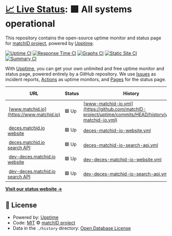 # [📈 Live Status](https://matchID-project.github.io/uptime): <!--live status--> **🟩 All systems operational**

This repository contains the open-source uptime monitor and status page for [matchID project](https://matchID-project.github.io), powered by [Upptime](https://github.com/upptime/upptime).

[![Uptime CI](https://github.com/matchID-project/uptime/workflows/Uptime%20CI/badge.svg)](https://github.com/matchID-project/uptime/actions?query=workflow%3A%22Uptime+CI%22)
[![Response Time CI](https://github.com/matchID-project/uptime/workflows/Response%20Time%20CI/badge.svg)](https://github.com/matchID-project/uptime/actions?query=workflow%3A%22Response+Time+CI%22)
[![Graphs CI](https://github.com/matchID-project/uptime/workflows/Graphs%20CI/badge.svg)](https://github.com/matchID-project/uptime/actions?query=workflow%3A%22Graphs+CI%22)
[![Static Site CI](https://github.com/matchID-project/uptime/workflows/Static%20Site%20CI/badge.svg)](https://github.com/matchID-project/uptime/actions?query=workflow%3A%22Static+Site+CI%22)
[![Summary CI](https://github.com/matchID-project/uptime/workflows/Summary%20CI/badge.svg)](https://github.com/matchID-project/uptime/actions?query=workflow%3A%22Summary+CI%22)

With [Upptime](https://upptime.js.org), you can get your own unlimited and free uptime monitor and status page, powered entirely by a GitHub repository. We use [Issues](https://github.com/matchID-project/uptime/issues) as incident reports, [Actions](https://github.com/matchID-project/uptime/actions) as uptime monitors, and [Pages](https://matchID-project.github.io/uptime) for the status page.

<!--start: status pages-->
<!-- This summary is generated by Upptime (https://github.com/upptime/upptime) -->
<!-- Do not edit this manually, your changes will be overwritten -->
<!-- prettier-ignore -->
| URL | Status | History | Response Time | Uptime |
| --- | ------ | ------- | ------------- | ------ |
| <img alt="" src="https://icons.duckduckgo.com/ip3/www.matchid.io.ico" height="13"> [www.matchid.io](https://www.matchid.io) | 🟩 Up | [www-matchid-io.yml](https://github.com/matchID-project/uptime/commits/HEAD/history/www-matchid-io.yml) | <details><summary><img alt="Response time graph" src="./graphs/www-matchid-io/response-time-week.png" height="20"> 576ms</summary><br><a href="https://uptime.matchid.io/history/www-matchid-io"><img alt="Response time 458" src="https://img.shields.io/endpoint?url=https%3A%2F%2Fraw.githubusercontent.com%2FmatchID-project%2Fuptime%2FHEAD%2Fapi%2Fwww-matchid-io%2Fresponse-time.json"></a><br><a href="https://uptime.matchid.io/history/www-matchid-io"><img alt="24-hour response time 440" src="https://img.shields.io/endpoint?url=https%3A%2F%2Fraw.githubusercontent.com%2FmatchID-project%2Fuptime%2FHEAD%2Fapi%2Fwww-matchid-io%2Fresponse-time-day.json"></a><br><a href="https://uptime.matchid.io/history/www-matchid-io"><img alt="7-day response time 576" src="https://img.shields.io/endpoint?url=https%3A%2F%2Fraw.githubusercontent.com%2FmatchID-project%2Fuptime%2FHEAD%2Fapi%2Fwww-matchid-io%2Fresponse-time-week.json"></a><br><a href="https://uptime.matchid.io/history/www-matchid-io"><img alt="30-day response time 538" src="https://img.shields.io/endpoint?url=https%3A%2F%2Fraw.githubusercontent.com%2FmatchID-project%2Fuptime%2FHEAD%2Fapi%2Fwww-matchid-io%2Fresponse-time-month.json"></a><br><a href="https://uptime.matchid.io/history/www-matchid-io"><img alt="1-year response time 482" src="https://img.shields.io/endpoint?url=https%3A%2F%2Fraw.githubusercontent.com%2FmatchID-project%2Fuptime%2FHEAD%2Fapi%2Fwww-matchid-io%2Fresponse-time-year.json"></a></details> | <details><summary><a href="https://uptime.matchid.io/history/www-matchid-io">100.00%</a></summary><a href="https://uptime.matchid.io/history/www-matchid-io"><img alt="All-time uptime 97.22%" src="https://img.shields.io/endpoint?url=https%3A%2F%2Fraw.githubusercontent.com%2FmatchID-project%2Fuptime%2FHEAD%2Fapi%2Fwww-matchid-io%2Fuptime.json"></a><br><a href="https://uptime.matchid.io/history/www-matchid-io"><img alt="24-hour uptime 100.00%" src="https://img.shields.io/endpoint?url=https%3A%2F%2Fraw.githubusercontent.com%2FmatchID-project%2Fuptime%2FHEAD%2Fapi%2Fwww-matchid-io%2Fuptime-day.json"></a><br><a href="https://uptime.matchid.io/history/www-matchid-io"><img alt="7-day uptime 100.00%" src="https://img.shields.io/endpoint?url=https%3A%2F%2Fraw.githubusercontent.com%2FmatchID-project%2Fuptime%2FHEAD%2Fapi%2Fwww-matchid-io%2Fuptime-week.json"></a><br><a href="https://uptime.matchid.io/history/www-matchid-io"><img alt="30-day uptime 100.00%" src="https://img.shields.io/endpoint?url=https%3A%2F%2Fraw.githubusercontent.com%2FmatchID-project%2Fuptime%2FHEAD%2Fapi%2Fwww-matchid-io%2Fuptime-month.json"></a><br><a href="https://uptime.matchid.io/history/www-matchid-io"><img alt="1-year uptime 100.00%" src="https://img.shields.io/endpoint?url=https%3A%2F%2Fraw.githubusercontent.com%2FmatchID-project%2Fuptime%2FHEAD%2Fapi%2Fwww-matchid-io%2Fuptime-year.json"></a></details>
| <img alt="" src="https://icons.duckduckgo.com/ip3/deces.matchid.io.ico" height="13"> [deces.matchid.io website](https://deces.matchid.io) | 🟩 Up | [deces-matchid-io-website.yml](https://github.com/matchID-project/uptime/commits/HEAD/history/deces-matchid-io-website.yml) | <details><summary><img alt="Response time graph" src="./graphs/deces-matchid-io-website/response-time-week.png" height="20"> 390ms</summary><br><a href="https://uptime.matchid.io/history/deces-matchid-io-website"><img alt="Response time 384" src="https://img.shields.io/endpoint?url=https%3A%2F%2Fraw.githubusercontent.com%2FmatchID-project%2Fuptime%2FHEAD%2Fapi%2Fdeces-matchid-io-website%2Fresponse-time.json"></a><br><a href="https://uptime.matchid.io/history/deces-matchid-io-website"><img alt="24-hour response time 404" src="https://img.shields.io/endpoint?url=https%3A%2F%2Fraw.githubusercontent.com%2FmatchID-project%2Fuptime%2FHEAD%2Fapi%2Fdeces-matchid-io-website%2Fresponse-time-day.json"></a><br><a href="https://uptime.matchid.io/history/deces-matchid-io-website"><img alt="7-day response time 390" src="https://img.shields.io/endpoint?url=https%3A%2F%2Fraw.githubusercontent.com%2FmatchID-project%2Fuptime%2FHEAD%2Fapi%2Fdeces-matchid-io-website%2Fresponse-time-week.json"></a><br><a href="https://uptime.matchid.io/history/deces-matchid-io-website"><img alt="30-day response time 396" src="https://img.shields.io/endpoint?url=https%3A%2F%2Fraw.githubusercontent.com%2FmatchID-project%2Fuptime%2FHEAD%2Fapi%2Fdeces-matchid-io-website%2Fresponse-time-month.json"></a><br><a href="https://uptime.matchid.io/history/deces-matchid-io-website"><img alt="1-year response time 381" src="https://img.shields.io/endpoint?url=https%3A%2F%2Fraw.githubusercontent.com%2FmatchID-project%2Fuptime%2FHEAD%2Fapi%2Fdeces-matchid-io-website%2Fresponse-time-year.json"></a></details> | <details><summary><a href="https://uptime.matchid.io/history/deces-matchid-io-website">100.00%</a></summary><a href="https://uptime.matchid.io/history/deces-matchid-io-website"><img alt="All-time uptime 97.09%" src="https://img.shields.io/endpoint?url=https%3A%2F%2Fraw.githubusercontent.com%2FmatchID-project%2Fuptime%2FHEAD%2Fapi%2Fdeces-matchid-io-website%2Fuptime.json"></a><br><a href="https://uptime.matchid.io/history/deces-matchid-io-website"><img alt="24-hour uptime 100.00%" src="https://img.shields.io/endpoint?url=https%3A%2F%2Fraw.githubusercontent.com%2FmatchID-project%2Fuptime%2FHEAD%2Fapi%2Fdeces-matchid-io-website%2Fuptime-day.json"></a><br><a href="https://uptime.matchid.io/history/deces-matchid-io-website"><img alt="7-day uptime 100.00%" src="https://img.shields.io/endpoint?url=https%3A%2F%2Fraw.githubusercontent.com%2FmatchID-project%2Fuptime%2FHEAD%2Fapi%2Fdeces-matchid-io-website%2Fuptime-week.json"></a><br><a href="https://uptime.matchid.io/history/deces-matchid-io-website"><img alt="30-day uptime 100.00%" src="https://img.shields.io/endpoint?url=https%3A%2F%2Fraw.githubusercontent.com%2FmatchID-project%2Fuptime%2FHEAD%2Fapi%2Fdeces-matchid-io-website%2Fuptime-month.json"></a><br><a href="https://uptime.matchid.io/history/deces-matchid-io-website"><img alt="1-year uptime 100.00%" src="https://img.shields.io/endpoint?url=https%3A%2F%2Fraw.githubusercontent.com%2FmatchID-project%2Fuptime%2FHEAD%2Fapi%2Fdeces-matchid-io-website%2Fuptime-year.json"></a></details>
| <img alt="" src="https://icons.duckduckgo.com/ip3/deces.matchid.io.ico" height="13"> [deces.matchid.io search API](https://deces.matchid.io/deces/api/v1/search?q=pompidou) | 🟩 Up | [deces-matchid-io-search-api.yml](https://github.com/matchID-project/uptime/commits/HEAD/history/deces-matchid-io-search-api.yml) | <details><summary><img alt="Response time graph" src="./graphs/deces-matchid-io-search-api/response-time-week.png" height="20"> 224ms</summary><br><a href="https://uptime.matchid.io/history/deces-matchid-io-search-api"><img alt="Response time 727" src="https://img.shields.io/endpoint?url=https%3A%2F%2Fraw.githubusercontent.com%2FmatchID-project%2Fuptime%2FHEAD%2Fapi%2Fdeces-matchid-io-search-api%2Fresponse-time.json"></a><br><a href="https://uptime.matchid.io/history/deces-matchid-io-search-api"><img alt="24-hour response time 180" src="https://img.shields.io/endpoint?url=https%3A%2F%2Fraw.githubusercontent.com%2FmatchID-project%2Fuptime%2FHEAD%2Fapi%2Fdeces-matchid-io-search-api%2Fresponse-time-day.json"></a><br><a href="https://uptime.matchid.io/history/deces-matchid-io-search-api"><img alt="7-day response time 224" src="https://img.shields.io/endpoint?url=https%3A%2F%2Fraw.githubusercontent.com%2FmatchID-project%2Fuptime%2FHEAD%2Fapi%2Fdeces-matchid-io-search-api%2Fresponse-time-week.json"></a><br><a href="https://uptime.matchid.io/history/deces-matchid-io-search-api"><img alt="30-day response time 237" src="https://img.shields.io/endpoint?url=https%3A%2F%2Fraw.githubusercontent.com%2FmatchID-project%2Fuptime%2FHEAD%2Fapi%2Fdeces-matchid-io-search-api%2Fresponse-time-month.json"></a><br><a href="https://uptime.matchid.io/history/deces-matchid-io-search-api"><img alt="1-year response time 683" src="https://img.shields.io/endpoint?url=https%3A%2F%2Fraw.githubusercontent.com%2FmatchID-project%2Fuptime%2FHEAD%2Fapi%2Fdeces-matchid-io-search-api%2Fresponse-time-year.json"></a></details> | <details><summary><a href="https://uptime.matchid.io/history/deces-matchid-io-search-api">100.00%</a></summary><a href="https://uptime.matchid.io/history/deces-matchid-io-search-api"><img alt="All-time uptime 96.98%" src="https://img.shields.io/endpoint?url=https%3A%2F%2Fraw.githubusercontent.com%2FmatchID-project%2Fuptime%2FHEAD%2Fapi%2Fdeces-matchid-io-search-api%2Fuptime.json"></a><br><a href="https://uptime.matchid.io/history/deces-matchid-io-search-api"><img alt="24-hour uptime 100.00%" src="https://img.shields.io/endpoint?url=https%3A%2F%2Fraw.githubusercontent.com%2FmatchID-project%2Fuptime%2FHEAD%2Fapi%2Fdeces-matchid-io-search-api%2Fuptime-day.json"></a><br><a href="https://uptime.matchid.io/history/deces-matchid-io-search-api"><img alt="7-day uptime 100.00%" src="https://img.shields.io/endpoint?url=https%3A%2F%2Fraw.githubusercontent.com%2FmatchID-project%2Fuptime%2FHEAD%2Fapi%2Fdeces-matchid-io-search-api%2Fuptime-week.json"></a><br><a href="https://uptime.matchid.io/history/deces-matchid-io-search-api"><img alt="30-day uptime 100.00%" src="https://img.shields.io/endpoint?url=https%3A%2F%2Fraw.githubusercontent.com%2FmatchID-project%2Fuptime%2FHEAD%2Fapi%2Fdeces-matchid-io-search-api%2Fuptime-month.json"></a><br><a href="https://uptime.matchid.io/history/deces-matchid-io-search-api"><img alt="1-year uptime 99.84%" src="https://img.shields.io/endpoint?url=https%3A%2F%2Fraw.githubusercontent.com%2FmatchID-project%2Fuptime%2FHEAD%2Fapi%2Fdeces-matchid-io-search-api%2Fuptime-year.json"></a></details>
| <img alt="" src="https://icons.duckduckgo.com/ip3/dev-deces.matchid.io.ico" height="13"> [dev-deces.matchid.io website](https://dev-deces.matchid.io) | 🟩 Up | [dev-deces-matchid-io-website.yml](https://github.com/matchID-project/uptime/commits/HEAD/history/dev-deces-matchid-io-website.yml) | <details><summary><img alt="Response time graph" src="./graphs/dev-deces-matchid-io-website/response-time-week.png" height="20"> 384ms</summary><br><a href="https://uptime.matchid.io/history/dev-deces-matchid-io-website"><img alt="Response time 402" src="https://img.shields.io/endpoint?url=https%3A%2F%2Fraw.githubusercontent.com%2FmatchID-project%2Fuptime%2FHEAD%2Fapi%2Fdev-deces-matchid-io-website%2Fresponse-time.json"></a><br><a href="https://uptime.matchid.io/history/dev-deces-matchid-io-website"><img alt="24-hour response time 403" src="https://img.shields.io/endpoint?url=https%3A%2F%2Fraw.githubusercontent.com%2FmatchID-project%2Fuptime%2FHEAD%2Fapi%2Fdev-deces-matchid-io-website%2Fresponse-time-day.json"></a><br><a href="https://uptime.matchid.io/history/dev-deces-matchid-io-website"><img alt="7-day response time 384" src="https://img.shields.io/endpoint?url=https%3A%2F%2Fraw.githubusercontent.com%2FmatchID-project%2Fuptime%2FHEAD%2Fapi%2Fdev-deces-matchid-io-website%2Fresponse-time-week.json"></a><br><a href="https://uptime.matchid.io/history/dev-deces-matchid-io-website"><img alt="30-day response time 384" src="https://img.shields.io/endpoint?url=https%3A%2F%2Fraw.githubusercontent.com%2FmatchID-project%2Fuptime%2FHEAD%2Fapi%2Fdev-deces-matchid-io-website%2Fresponse-time-month.json"></a><br><a href="https://uptime.matchid.io/history/dev-deces-matchid-io-website"><img alt="1-year response time 428" src="https://img.shields.io/endpoint?url=https%3A%2F%2Fraw.githubusercontent.com%2FmatchID-project%2Fuptime%2FHEAD%2Fapi%2Fdev-deces-matchid-io-website%2Fresponse-time-year.json"></a></details> | <details><summary><a href="https://uptime.matchid.io/history/dev-deces-matchid-io-website">100.00%</a></summary><a href="https://uptime.matchid.io/history/dev-deces-matchid-io-website"><img alt="All-time uptime 95.87%" src="https://img.shields.io/endpoint?url=https%3A%2F%2Fraw.githubusercontent.com%2FmatchID-project%2Fuptime%2FHEAD%2Fapi%2Fdev-deces-matchid-io-website%2Fuptime.json"></a><br><a href="https://uptime.matchid.io/history/dev-deces-matchid-io-website"><img alt="24-hour uptime 100.00%" src="https://img.shields.io/endpoint?url=https%3A%2F%2Fraw.githubusercontent.com%2FmatchID-project%2Fuptime%2FHEAD%2Fapi%2Fdev-deces-matchid-io-website%2Fuptime-day.json"></a><br><a href="https://uptime.matchid.io/history/dev-deces-matchid-io-website"><img alt="7-day uptime 100.00%" src="https://img.shields.io/endpoint?url=https%3A%2F%2Fraw.githubusercontent.com%2FmatchID-project%2Fuptime%2FHEAD%2Fapi%2Fdev-deces-matchid-io-website%2Fuptime-week.json"></a><br><a href="https://uptime.matchid.io/history/dev-deces-matchid-io-website"><img alt="30-day uptime 99.24%" src="https://img.shields.io/endpoint?url=https%3A%2F%2Fraw.githubusercontent.com%2FmatchID-project%2Fuptime%2FHEAD%2Fapi%2Fdev-deces-matchid-io-website%2Fuptime-month.json"></a><br><a href="https://uptime.matchid.io/history/dev-deces-matchid-io-website"><img alt="1-year uptime 99.89%" src="https://img.shields.io/endpoint?url=https%3A%2F%2Fraw.githubusercontent.com%2FmatchID-project%2Fuptime%2FHEAD%2Fapi%2Fdev-deces-matchid-io-website%2Fuptime-year.json"></a></details>
| <img alt="" src="https://icons.duckduckgo.com/ip3/dev-deces.matchid.io.ico" height="13"> [dev-deces.matchid.io search API](https://dev-deces.matchid.io/deces/api/v1/search?q=pompidou) | 🟩 Up | [dev-deces-matchid-io-search-api.yml](https://github.com/matchID-project/uptime/commits/HEAD/history/dev-deces-matchid-io-search-api.yml) | <details><summary><img alt="Response time graph" src="./graphs/dev-deces-matchid-io-search-api/response-time-week.png" height="20"> 241ms</summary><br><a href="https://uptime.matchid.io/history/dev-deces-matchid-io-search-api"><img alt="Response time 270" src="https://img.shields.io/endpoint?url=https%3A%2F%2Fraw.githubusercontent.com%2FmatchID-project%2Fuptime%2FHEAD%2Fapi%2Fdev-deces-matchid-io-search-api%2Fresponse-time.json"></a><br><a href="https://uptime.matchid.io/history/dev-deces-matchid-io-search-api"><img alt="24-hour response time 213" src="https://img.shields.io/endpoint?url=https%3A%2F%2Fraw.githubusercontent.com%2FmatchID-project%2Fuptime%2FHEAD%2Fapi%2Fdev-deces-matchid-io-search-api%2Fresponse-time-day.json"></a><br><a href="https://uptime.matchid.io/history/dev-deces-matchid-io-search-api"><img alt="7-day response time 241" src="https://img.shields.io/endpoint?url=https%3A%2F%2Fraw.githubusercontent.com%2FmatchID-project%2Fuptime%2FHEAD%2Fapi%2Fdev-deces-matchid-io-search-api%2Fresponse-time-week.json"></a><br><a href="https://uptime.matchid.io/history/dev-deces-matchid-io-search-api"><img alt="30-day response time 204" src="https://img.shields.io/endpoint?url=https%3A%2F%2Fraw.githubusercontent.com%2FmatchID-project%2Fuptime%2FHEAD%2Fapi%2Fdev-deces-matchid-io-search-api%2Fresponse-time-month.json"></a><br><a href="https://uptime.matchid.io/history/dev-deces-matchid-io-search-api"><img alt="1-year response time 244" src="https://img.shields.io/endpoint?url=https%3A%2F%2Fraw.githubusercontent.com%2FmatchID-project%2Fuptime%2FHEAD%2Fapi%2Fdev-deces-matchid-io-search-api%2Fresponse-time-year.json"></a></details> | <details><summary><a href="https://uptime.matchid.io/history/dev-deces-matchid-io-search-api">100.00%</a></summary><a href="https://uptime.matchid.io/history/dev-deces-matchid-io-search-api"><img alt="All-time uptime 95.76%" src="https://img.shields.io/endpoint?url=https%3A%2F%2Fraw.githubusercontent.com%2FmatchID-project%2Fuptime%2FHEAD%2Fapi%2Fdev-deces-matchid-io-search-api%2Fuptime.json"></a><br><a href="https://uptime.matchid.io/history/dev-deces-matchid-io-search-api"><img alt="24-hour uptime 100.00%" src="https://img.shields.io/endpoint?url=https%3A%2F%2Fraw.githubusercontent.com%2FmatchID-project%2Fuptime%2FHEAD%2Fapi%2Fdev-deces-matchid-io-search-api%2Fuptime-day.json"></a><br><a href="https://uptime.matchid.io/history/dev-deces-matchid-io-search-api"><img alt="7-day uptime 100.00%" src="https://img.shields.io/endpoint?url=https%3A%2F%2Fraw.githubusercontent.com%2FmatchID-project%2Fuptime%2FHEAD%2Fapi%2Fdev-deces-matchid-io-search-api%2Fuptime-week.json"></a><br><a href="https://uptime.matchid.io/history/dev-deces-matchid-io-search-api"><img alt="30-day uptime 99.29%" src="https://img.shields.io/endpoint?url=https%3A%2F%2Fraw.githubusercontent.com%2FmatchID-project%2Fuptime%2FHEAD%2Fapi%2Fdev-deces-matchid-io-search-api%2Fuptime-month.json"></a><br><a href="https://uptime.matchid.io/history/dev-deces-matchid-io-search-api"><img alt="1-year uptime 99.89%" src="https://img.shields.io/endpoint?url=https%3A%2F%2Fraw.githubusercontent.com%2FmatchID-project%2Fuptime%2FHEAD%2Fapi%2Fdev-deces-matchid-io-search-api%2Fuptime-year.json"></a></details>

<!--end: status pages-->

[**Visit our status website →**](https://matchID-project.github.io/uptime)

## 📄 License

- Powered by: [Upptime](https://github.com/upptime/upptime)
- Code: [MIT](./LICENSE) © [matchID project](https://matchID-project.github.io)
- Data in the `./history` directory: [Open Database License](https://opendatacommons.org/licenses/odbl/1-0/)
